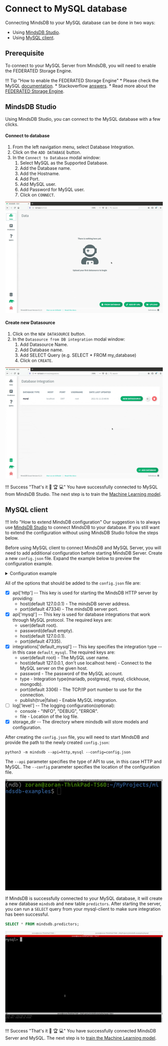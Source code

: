 # Connect to MySQL database

Connecting MindsDB to your MySQL database can be done in two ways:

* Using [MindsDB Studio](#mindsdb-studio).
* Using [MySQL client](#mysql-client).

## Prerequisite

To connect to your MySQL Server from MindsDB, you will need to enable the FEDERATED Storage Engine.

!!! Tip "How to enable the FEDERATED Storage Engine"
    * Please check the MySQL <a href="https://dev.mysql.com/doc/refman/8.0/en/federated-storage-engine.html" target="_blank">documentation</a>.
    * Stackoverflow <a href="https://stackoverflow.com/questions/5210309/how-can-i-enable-federated-engine-in-mysql-after-installation" target="_blank">answers</a>.
    * Read more about the <a href="https://dev.mysql.com/doc/refman/8.0/en/federated-description.html" target="_blank">FEDERATED Storage Engine</a>.

## MindsDB Studio

Using MindsDB Studio, you can connect to the MySQL database with a few clicks.

#### Connect to database

1. From the left navigation menu, select Database Integration.
2. Click on the `ADD DATABASE` button.
3. In the `Connect to Database` modal window:
    1. Select MySQL as the Supported Database.
    2. Add the Database name.
    3. Add the Hostname.
    4. Add Port.
    5. Add MySQL user.
    6. Add Password for MySQL user.
    7. Click on `CONNECT`.


![Connect to MySQL](/assets/data/mysql.gif)

#### Create new Datasource

1. Click on the `NEW DATASOURCE` button.
2. In the `Datasource from DB integration` modal window:
    1. Add Datasource Name.
    2. Add Database name.
    3. Add SELECT Query (e.g. SELECT * FROM my_database)
    4. Click on `CREATE`.

![Create MySQL Datasource](/assets/data/mysql-ds.gif)

!!! Success "That's it :tada: :trophy:  :computer:"
    You have successfully connected to MySQL from MindsDB Studio. The next step is to train the [Machine Learning model](/model/train).

## MySQL client

!!! Info "How to extend MindsDB configuration"
    Our suggestion is to always use [MindsDB Studio](/datasources/mysql/#mindsdb-studio) to connect MindsDB to your database. If you still want to extend the configuration without using MindsDB Studio follow the steps below.

Before using MySQL client to connect MindsDB and MySQL Server, you will need to add additional configuration before starting MindsDB Server. Create a new `config.json` file. Expand the example below to preview the configuration example.

<details class="success">
   <summary> Configuration example</summary> 
```json
{
   "api": {
       "http": {
           "host": "0.0.0.0",
           "port": "47334"
       },
       "mysql": {
           "host": "127.0.0.1",
           "password": "",
           "port": "47335",
           "user": "root"
       }
   },
   "config_version": "1.4",
   "debug": true,
   "integrations": {
      "default_mysql": {
           "publish": true,
           "host": "localhost",
           "password": "root",
           "port": 3307,
           "type": "mysql",
           "user": "root"
       }
   },
   "log": {
       "level": {
           "console": "DEBUG",
           "file": "INFO"
       }
   },
   "storage_dir": "/storage"
}
```       
</details>

All of the options that should be added to the `config.json` file are:

* [x] api['http'] -- This key is used for starting the MindsDB HTTP server by providing:
    * host(default 127.0.0.1) - The mindsDB server address.
    * port(default 47334) - The mindsDB server port.
* [x] api['mysql'] -- This key is used for database integrations that work through MySQL protocol. The required keys are:
    * user(default root).
    * password(default empty).
    * host(default 127.0.0.1).
    * port(default 47335).
* [x] integrations['default_mysql'] -- This key specifies the integration type -- in this case `default_mysql`. The required keys are:
    * user(default root) - The MySQL user name.
    * host(default 127.0.0.1, don't use localhost here) - Connect to the MySQL server on the given host.
    * password - The password of the MySQL account.
    * type - Integration type(mariadb, postgresql, mysql, clickhouse, mongodb).
    * port(default 3306) - The TCP/IP port number to use for the connection.
    * publish(true|false) - Enable MySQL integration.
* [ ] log['level'] -- The logging configuration(optional):
    * console - "INFO", "DEBUG", "ERROR".
    * file - Location of the log file.
* [x] storage_dir -- The directory where mindsdb will store models and configuration.

After creating the `config.json` file, you will need to start MindsDB and provide the path to the newly created `config.json`:

```
python3 -m mindsdb --api=http,mysql --config=config.json
```

The `--api` parameter specifies the type of API to use, in this case HTTP and MySQL. The `--config` parameter specifies the location of the configuration file.

![Start MindsDB with config](/assets/data/start-config.gif)

If MindsDB is successfully connected to your MySQL database, it will create a new database `mindsdb` and new table `predictors`.
After starting the server, you can run a `SELECT` query from your mysql-client to make sure integration has been successful.

```sql
SELECT * FROM mindsdb.predictors;
```

![SELECT from MindsDB predictors table](/assets/data/mysql-select.gif)

!!! Success "That's it :tada: :trophy:  :computer:"
    You have successfully connected MindsDB Server and MySQL. The next step is to [train the Machine Learning model](/model/mysql).


